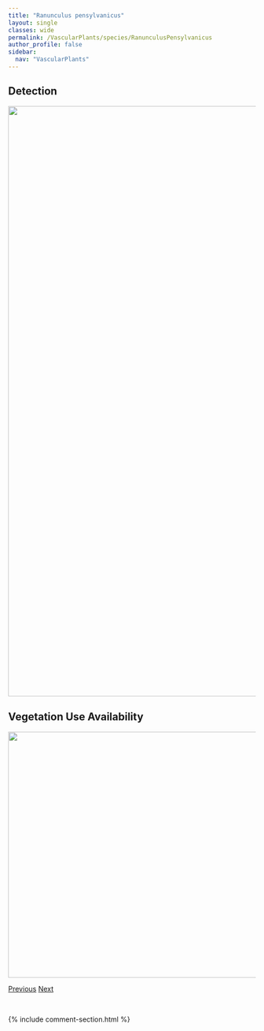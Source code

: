```yaml
---
title: "Ranunculus pensylvanicus"
layout: single
classes: wide
permalink: /VascularPlants/species/RanunculusPensylvanicus
author_profile: false
sidebar:
  nav: "VascularPlants"
---
```


<h2>Detection</h2>

<a href="https://drive.google.com/uc?export=view&id=11TUFfalzN7GlPsOdkXrrP9nfVbIsgstU">
<img src="https://drive.google.com/uc?export=view&id=11TUFfalzN7GlPsOdkXrrP9nfVbIsgstU" height = "1200" width = "800">
</a>


<h2>Vegetation Use Availability</h2>

<a href="https://drive.google.com/uc?export=view&id=1AIz6vULxbfMMX4L7HWnhVtvI-wANLV43">
<img src="https://drive.google.com/uc?export=view&id=1AIz6vULxbfMMX4L7HWnhVtvI-wANLV43" height = "500" width = "1000">
</a>


<a href="/DevelopmentWebsite/VascularPlants/species/RanunculusMacounii" class="pagination--pager" title="Macoun's Buttercup">Previous</a> <a href="/DevelopmentWebsite/VascularPlants/species/RanunculusRepens" class="pagination--pager" title="Ranunculus repens">Next</a>

<p>&nbsp;</p>

{% include comment-section.html %}
